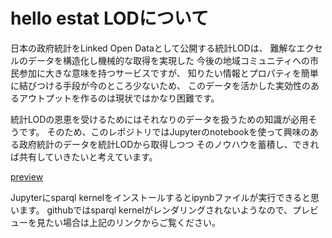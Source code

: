 # hello estat LODについて

日本の政府統計をLinked Open Dataとして公開する統計LODは、
難解なエクセルのデータを構造化し機械的な取得を実現した
今後の地域コミュニティへの市民参加に大きな意味を持つサービスですが、
知りたい情報とプロパティを簡単に結びつける手段が今のところ少ないため、
このデータを活かした実効性のあるアウトプットを作るのは現状ではかなり困難です。

統計LODの恩恵を受けるためにはそれなりのデータを扱うための知識が必用そうです。
そのため、このレポジトリではJupyterのnotebookを使って興味のある政府統計のデータを統計LODから取得しつつ
そのノウハウを蓄積し、できれば共有していきたいと考えています。


[preview](http://nbviewer.jupyter.org/github/dogrunjp/hello_estat_lod/blob/master/index.ipynb)


Jupyterにsparql kernelをインストールするとipynbファイルが実行できると思います。
githubではsparql kernelがレンダリングされないようなので、プレビューを見たい場合は上記のリンクからご覧ください。